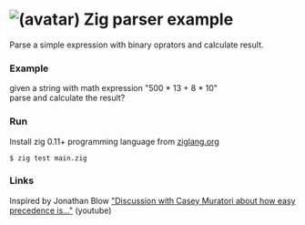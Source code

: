 # ![(avatar)](https://avatars.githubusercontent.com/u/27973237?s=48&v=4)   Zig parser example

Parse a simple expression with binary oprators and calculate result.

### Example    
given a string with math expression "500 * 13 + 8 * 10"    
parse and calculate the result?

### Run
Install zig 0.11+ programming language from [ziglang.org](https://ziglang.org/learn/getting-started/#installing-zig)
```
$ zig test main.zig
```
### Links 
Inspired by Jonathan Blow ["Discussion with Casey Muratori about how easy precedence is..."](https://www.youtube.com/watch?v=fIPO4G42wYE) (youtube)

